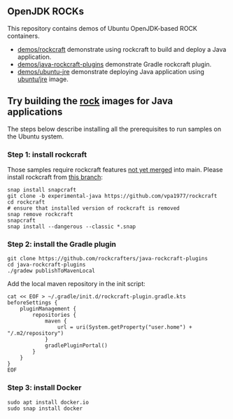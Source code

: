 ## OpenJDK ROCKs

This repository contains demos of Ubuntu OpenJDK-based ROCK containers.

* [demos/rockcraft](demos/rockcraft/) demonstrate using rockcraft to build and deploy a Java application.
* [demos/java-rockcraft-plugins](https://github.com/rockcrafters/java-rockcraft-plugins/tree/main/examples)  demonstrate Gradle rockcraft plugin.
* [demos/ubuntu-jre](demos/ubuntu-jre/) demonstrate deploying Java application using [ubuntu/jre](https://hub.docker.com/r/ubuntu/jre) image.


## Try building the [rock](https://github.com/rockcrafters#what-is-a-rock) images for Java applications

The steps below describe installing all the prerequisites to run samples on the Ubuntu system.

### Step 1: install rockcraft

Those samples require rockcraft features [not yet merged](https://github.com/canonical/rockcraft/compare/main...vpa1977:rockcraft:experimental-java?expand=1) into main.
Please install rockcraft from [this branch](https://github.com/vpa1977/rockcraft/tree/experimental-java):
```
snap install snapcraft
git clone -b experimental-java https://github.com/vpa1977/rockcraft
cd rockcraft
# ensure that installed version of rockcraft is removed
snap remove rockcraft
snapcraft
snap install --dangerous --classic *.snap
```

### Step 2: install the Gradle plugin

```
git clone https://github.com/rockcrafters/java-rockcraft-plugins
cd java-rockcraft-plugins
./gradew publishToMavenLocal
```

Add the local maven repository in the init script:
```
cat << EOF > ~/.gradle/init.d/rockcraft-plugin.gradle.kts
beforeSettings {
    pluginManagement {
        repositories {
            maven {
                url = uri(System.getProperty("user.home") + "/.m2/repository")
            }
            gradlePluginPortal()
        }
    }
}
EOF
```

### Step 3: install Docker

```
sudo apt install docker.io
sudo snap install docker
```
